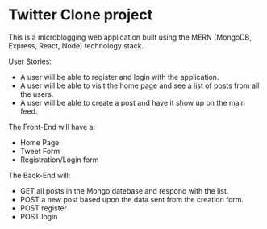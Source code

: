 # Twitter Clone project

This is a microblogging web application built using the MERN (MongoDB, Express, React, Node) technology stack.

User Stories:
- A user will be able to register and login with the application.
- A user will be able to visit the home page and see a list of posts from all the users.
- A user will be able to create a post and have it show up on the main feed.

The Front-End will have a:

- Home Page
- Tweet Form
- Registration/Login form

The Back-End will:

- GET all posts in the Mongo datebase and respond with the list.
- POST a new post based upon the data sent from the creation form.
- POST register
- POST login
